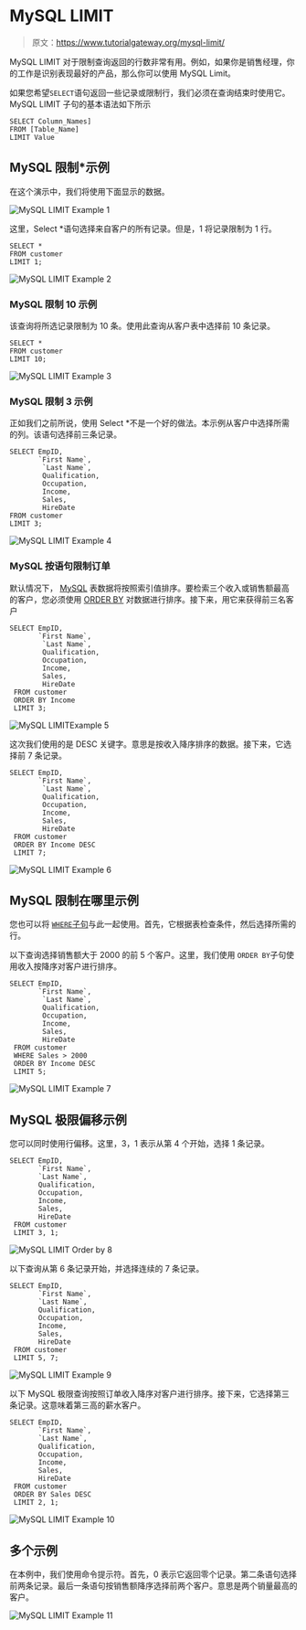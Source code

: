 # MySQL LIMIT

> 原文：<https://www.tutorialgateway.org/mysql-limit/>

MySQL LIMIT 对于限制查询返回的行数非常有用。例如，如果你是销售经理，你的工作是识别表现最好的产品，那么你可以使用 MySQL Limit。

如果您希望`SELECT`语句返回一些记录或限制行，我们必须在查询结束时使用它。MySQL LIMIT 子句的基本语法如下所示

```
SELECT Column_Names] 
FROM [Table_Name]
LIMIT Value
```

## MySQL 限制*示例

在这个演示中，我们将使用下面显示的数据。

![MySQL LIMIT Example 1](img/d67a8e1c7b4a987c663880ec7585b7fb.png)

这里，Select *语句选择来自客户的所有记录。但是，1 将记录限制为 1 行。

```
SELECT *
FROM customer
LIMIT 1;
```

![MySQL LIMIT Example 2](img/7e9407224fdc07cb3fedf62e327121fb.png)

### MySQL 限制 10 示例

该查询将所选记录限制为 10 条。使用此查询从客户表中选择前 10 条记录。

```
SELECT *
FROM customer
LIMIT 10;
```

![MySQL LIMIT Example 3](img/d1ef3d6bdc5dd4f974143415581cf445.png)

### MySQL 限制 3 示例

正如我们之前所说，使用 Select *不是一个好的做法。本示例从客户中选择所需的列。该语句选择前三条记录。

```
SELECT EmpID, 
       `First Name`,
        `Last Name`,
        Qualification,
        Occupation,
        Income,
        Sales,
        HireDate
FROM customer
LIMIT 3; 
```

![MySQL LIMIT Example 4](img/bc72fef5dd8bf4e252cb920487ab953c.png)

### MySQL 按语句限制订单

默认情况下， [MySQL](https://www.tutorialgateway.org/mysql-tutorial/) 表数据将按照索引值排序。要检索三个收入或销售额最高的客户，您必须使用 [ORDER BY](https://www.tutorialgateway.org/mysql-order-by/) 对数据进行排序。接下来，用它来获得前三名客户

```
SELECT EmpID, 
       `First Name`,
        `Last Name`,
        Qualification,
        Occupation,
        Income,
        Sales,
        HireDate
 FROM customer
 ORDER BY Income
 LIMIT 3;
```

![MySQL LIMITExample 5](img/361232f1bd82cb1f6363eb3c9421a5da.png)

这次我们使用的是 DESC 关键字。意思是按收入降序排序的数据。接下来，它选择前 7 条记录。

```
SELECT EmpID, 
       `First Name`,
        `Last Name`,
        Qualification,
        Occupation,
        Income,
        Sales,
        HireDate
 FROM customer
 ORDER BY Income DESC
 LIMIT 7;
```

![MySQL LIMIT Example 6](img/c89ece02407fdecc44cc4b238a2153a2.png)

## MySQL 限制在哪里示例

您也可以将 [`WHERE`子句](https://www.tutorialgateway.org/mysql-where-clause/)与此一起使用。首先，它根据表检查条件，然后选择所需的行。

以下查询选择销售额大于 2000 的前 5 个客户。这里，我们使用 `ORDER BY`子句使用收入按降序对客户进行排序。

```
SELECT EmpID, 
       `First Name`,
        `Last Name`,
        Qualification,
        Occupation,
        Income,
        Sales,
        HireDate
 FROM customer
 WHERE Sales > 2000
 ORDER BY Income DESC
 LIMIT 5;
```

![MySQL LIMIT Example 7](img/713f2633a9958416ed01fd93ea770c9b.png)

## MySQL 极限偏移示例

您可以同时使用行偏移。这里，3，1 表示从第 4 个开始，选择 1 条记录。

```
SELECT EmpID, 
       `First Name`,
       `Last Name`,
       Qualification,
       Occupation,
       Income,
       Sales,
       HireDate
 FROM customer
 LIMIT 3, 1;
```

![MySQL LIMIT Order by 8](img/3e4233a7b21e2f46fb8fe3b6acbf05c3.png)

以下查询从第 6 条记录开始，并选择连续的 7 条记录。

```
SELECT EmpID, 
       `First Name`,
       `Last Name`,
       Qualification,
       Occupation,
       Income,
       Sales,
       HireDate
 FROM customer
 LIMIT 5, 7;
```

![MySQL LIMIT Example 9](img/2a70abe2b1f8bb12b278a5349fe44181.png)

以下 MySQL 极限查询按照订单收入降序对客户进行排序。接下来，它选择第三条记录。这意味着第三高的薪水客户。

```
SELECT EmpID, 
       `First Name`,
       `Last Name`,
       Qualification,
       Occupation,
       Income,
       Sales,
       HireDate
 FROM customer
 ORDER BY Sales DESC
 LIMIT 2, 1;
```

![MySQL LIMIT Example 10](img/c8b89841102bcde5141a971763b650d0.png)

## 多个示例

在本例中，我们使用命令提示符。首先，0 表示它返回零个记录。第二条语句选择前两条记录。最后一条语句按销售额降序选择前两个客户。意思是两个销量最高的客户。

![MySQL LIMIT Example 11](img/28321b9457d073c22902e982cff6c18a.png)